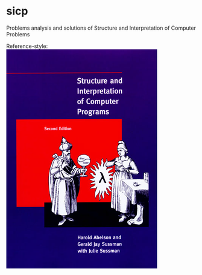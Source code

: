 # sicp
Problems analysis and solutions of Structure and Interpretation of Computer Problems


Reference-style: 
![alt The Book with the Wizard][logo]

[logo]: https://github.com/pharrukh/sicp/raw/master/docs/SICP_cover.jpg "Structure and Interpretation of Computer Programs"